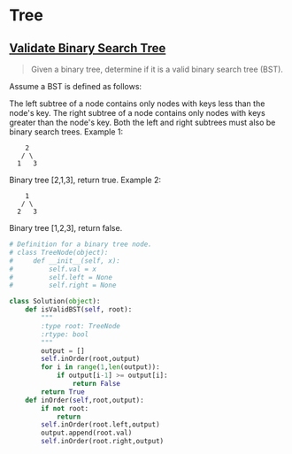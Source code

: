 # Tree

## [Validate Binary Search Tree](https://leetcode.com/problems/validate-binary-search-tree/?tab=Description)
>Given a binary tree, determine if it is a valid binary search tree (BST).

Assume a BST is defined as follows:

The left subtree of a node contains only nodes with keys less than the node's key.
The right subtree of a node contains only nodes with keys greater than the node's key.
Both the left and right subtrees must also be binary search trees.
Example 1:
```
    2
   / \
  1   3
```
Binary tree [2,1,3], return true.
Example 2:
```
    1
   / \
  2   3
```
Binary tree [1,2,3], return false.

```python
# Definition for a binary tree node.
# class TreeNode(object):
#     def __init__(self, x):
#         self.val = x
#         self.left = None
#         self.right = None

class Solution(object):
    def isValidBST(self, root):
        """
        :type root: TreeNode
        :rtype: bool
        """
        output = []
        self.inOrder(root,output)
        for i in range(1,len(output)):
            if output[i-1] >= output[i]:
                return False
        return True
    def inOrder(self,root,output):
        if not root:
            return
        self.inOrder(root.left,output)
        output.append(root.val)
        self.inOrder(root.right,output)

```
